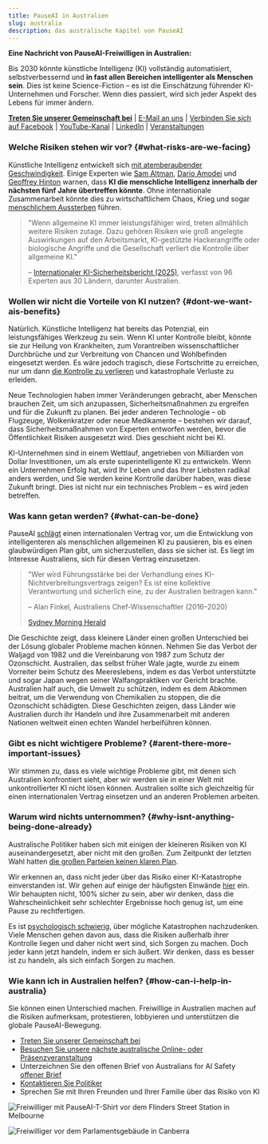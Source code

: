 ```yaml
---
title: PauseAI in Australien
slug: australia
description: das australische Kapitel von PauseAI
---
```


**Eine Nachricht von PauseAI-Freiwilligen in Australien:**

Bis 2030 könnte künstliche Intelligenz (KI) vollständig automatisiert, selbstverbessernd und **in fast allen Bereichen intelligenter als Menschen sein**. Dies ist keine Science-Fiction – es ist die Einschätzung führender KI-Unternehmen und Forscher. Wenn dies passiert, wird sich jeder Aspekt des Lebens für immer ändern.

**[Treten Sie unserer Gemeinschaft bei](/join)** | [E-Mail an uns](mailto:australia@pauseai.info) | [Verbinden Sie sich auf Facebook](https://www.facebook.com/groups/571590459293618) | [YouTube-Kanal](https://www.youtube.com/channel/UCjjMieiOlSFf7jud0yhHQSg) | [LinkedIn](https://www.linkedin.com/company/pauseai-australia) | [Veranstaltungen](https://lu.ma/PauseAIAustralia)

### Welche Risiken stehen wir vor? {#what-risks-are-we-facing}

Künstliche Intelligenz entwickelt sich [mit atemberaubender Geschwindigkeit](/urgency). Einige Experten wie [Sam Altman](https://time.com/7205596/sam-altman-superintelligence-agi/), [Dario Amodei](https://arstechnica.com/ai/2025/01/anthropic-chief-says-ai-could-surpass-almost-all-humans-at-almost-everything-shortly-after-2027/) und [Geoffrey Hinton](https://en.wikipedia.org/wiki/Artificial_general_intelligence) warnen, dass **KI die menschliche Intelligenz innerhalb der nächsten fünf Jahre übertreffen könnte**. Ohne internationale Zusammenarbeit könnte dies zu wirtschaftlichem Chaos, Krieg und sogar [menschlichem Aussterben](/xrisk) führen.

> "Wenn allgemeine KI immer leistungsfähiger wird, treten allmählich weitere Risiken zutage. Dazu gehören Risiken wie groß angelegte Auswirkungen auf den Arbeitsmarkt, KI-gestützte Hackerangriffe oder biologische Angriffe und die Gesellschaft verliert die Kontrolle über allgemeine KI."
>
> – [Internationaler KI-Sicherheitsbericht (2025)](https://assets.publishing.service.gov.uk/media/679a0c48a77d250007d313ee/International_AI_Safety_Report_2025_accessible_f.pdf), verfasst von 96 Experten aus 30 Ländern, darunter Australien.

### Wollen wir nicht die Vorteile von KI nutzen? {#dont-we-want-ais-benefits}

Natürlich. Künstliche Intelligenz hat bereits das Potenzial, ein leistungsfähiges Werkzeug zu sein. Wenn KI unter Kontrolle bleibt, könnte sie zur Heilung von Krankheiten, zum Vorantreiben wissenschaftlicher Durchbrüche und zur Verbreitung von Chancen und Wohlbefinden eingesetzt werden. Es wäre jedoch tragisch, diese Fortschritte zu erreichen, nur um dann [die Kontrolle zu verlieren](/ai-takeover) und katastrophale Verluste zu erleiden.

Neue Technologien haben immer Veränderungen gebracht, aber Menschen brauchen Zeit, um sich anzupassen, Sicherheitsmaßnahmen zu ergreifen und für die Zukunft zu planen. Bei jeder anderen Technologie – ob Flugzeuge, Wolkenkratzer oder neue Medikamente – bestehen wir darauf, dass Sicherheitsmaßnahmen von Experten entworfen werden, bevor die Öffentlichkeit Risiken ausgesetzt wird. Dies geschieht nicht bei KI.

KI-Unternehmen sind in einem Wettlauf, angetrieben von Milliarden von Dollar Investitionen, um als erste superintelligente KI zu entwickeln. Wenn ein Unternehmen Erfolg hat, wird Ihr Leben und das Ihrer Liebsten radikal anders werden, und Sie werden keine Kontrolle darüber haben, was diese Zukunft bringt. Dies ist nicht nur ein technisches Problem – es wird jeden betreffen.

### Was kann getan werden? {#what-can-be-done}

PauseAI [schlägt](/proposal) einen internationalen Vertrag vor, um die Entwicklung von intelligenteren als menschlichen allgemeinen KI zu pausieren, bis es einen glaubwürdigen Plan gibt, um sicherzustellen, dass sie sicher ist. Es liegt im Interesse Australiens, sich für diesen Vertrag einzusetzen.

> "Wer wird Führungsstärke bei der Verhandlung eines KI-Nichtverbreitungsvertrags zeigen? Es ist eine kollektive Verantwortung und sicherlich eine, zu der Australien beitragen kann."
>
> – Alan Finkel, Australiens Chef-Wissenschaftler (2016–2020)
>
> [Sydney Morning Herald](https://www.smh.com.au/technology/the-ai-horse-has-bolted-it-s-time-for-the-nuclear-option-20230807-p5duel.html)

Die Geschichte zeigt, dass kleinere Länder einen großen Unterschied bei der Lösung globaler Probleme machen können. Nehmen Sie das Verbot der Waljagd von 1982 und die Vereinbarung von 1987 zum Schutz der Ozonschicht. Australien, das selbst früher Wale jagte, wurde zu einem Vorreiter beim Schutz des Meereslebens, indem es das Verbot unterstützte und sogar Japan wegen seiner Walfangpraktiken vor Gericht brachte. Australien half auch, die Umwelt zu schützen, indem es dem Abkommen beitrat, um die Verwendung von Chemikalien zu stoppen, die die Ozonschicht schädigten. Diese Geschichten zeigen, dass Länder wie Australien durch ihr Handeln und ihre Zusammenarbeit mit anderen Nationen weltweit einen echten Wandel herbeiführen können.

### Gibt es nicht wichtigere Probleme? {#arent-there-more-important-issues}

Wir stimmen zu, dass es viele wichtige Probleme gibt, mit denen sich Australien konfrontiert sieht, aber wir werden sie in einer Welt mit unkontrollierter KI nicht lösen können. Australien sollte sich gleichzeitig für einen internationalen Vertrag einsetzen und an anderen Problemen arbeiten.

### Warum wird nichts unternommen? {#why-isnt-anything-being-done-already}

Australische Politiker haben sich mit einigen der kleineren Risiken von KI auseinandergesetzt, aber nicht mit den großen. Zum Zeitpunkt der letzten Wahl hatten [die großen Parteien keinen klaren Plan](https://www.australiansforaisafety.com.au/scorecard).

Wir erkennen an, dass nicht jeder über das Risiko einer KI-Katastrophe einverstanden ist. Wir gehen auf einige der häufigsten Einwände [hier](/faq) ein. Wir behaupten nicht, 100% sicher zu sein, aber wir denken, dass die Wahrscheinlichkeit sehr schlechter Ergebnisse hoch genug ist, um eine Pause zu rechtfertigen.

Es ist [psychologisch schwierig](/psychology-of-x-risk), über mögliche Katastrophen nachzudenken. Viele Menschen gehen davon aus, dass die Risiken außerhalb ihrer Kontrolle liegen und daher nicht wert sind, sich Sorgen zu machen. Doch jeder kann jetzt handeln, indem er sich äußert. Wir denken, dass es besser ist zu handeln, als sich einfach Sorgen zu machen.

### Wie kann ich in Australien helfen? {#how-can-i-help-in-australia}

Sie können einen Unterschied machen. Freiwillige in Australien machen auf die Risiken aufmerksam, protestieren, lobbyieren und unterstützen die globale PauseAI-Bewegung.

- [Treten Sie unserer Gemeinschaft bei](/join)
- [Besuchen Sie unsere nächste australische Online- oder Präsenzveranstaltung](https://lu.ma/PauseAIAustralia)
- Unterzeichnen Sie den offenen Brief von Australians for AI Safety [offener Brief](https://www.australiansforaisafety.com.au/letters)
- [Kontaktieren Sie Politiker](/writing-a-letter)
- Sprechen Sie mit Ihren Freunden und Ihrer Familie über das Risiko von KI

![Freiwilliger mit PauseAI-T-Shirt vor dem Flinders Street Station in Melbourne](/static/mark-melbourne.jpeg 'Mark (Freiwilliger aus Melbourne)')

![Freiwilliger vor dem Parlamentsgebäude in Canberra](/static/peter-canberra.png 'Peter (Freiwilliger in Canberra)')
